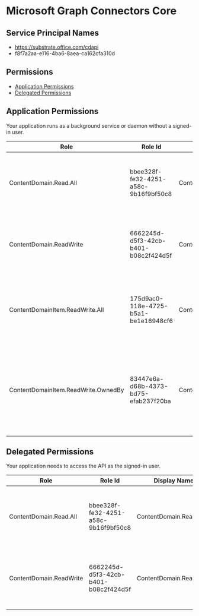 # Microsoft Graph Connectors Core
## Service Principal Names
- https://substrate.office.com/cdapi
- f8f7a2aa-e116-4ba6-8aea-ca162cfa310d

 ## Permissions
- [Application Permissions](#application-permissions)
- [Delegated Permissions](#delegated-permissions)

## Application Permissions
Your application runs as a background service or daemon without a signed-in user.

| Role | Role Id | Display Name | Description |
|---|---|---|---|
| ContentDomain.Read.All | bbee328f-fe32-4251-a58c-9b16f9bf50c8 | ContentDomain.Read.All | Allows the current signed-in user to read Content Domain information. |
| ContentDomain.ReadWrite | 6662245d-d5f3-42cb-b401-b08c2f424d5f | ContentDomain.ReadWrite | Allows the current signed in user to update the Content Domain information |
| ContentDomainItem.ReadWrite.All | 175d9ac0-118e-4725-b5a1-be1e16948cf6 | ContentDomainItem.ReadWrite.All | Read and Write permission of Content Domain Items into all content domain shards.  |
| ContentDomainItem.ReadWrite.OwnedBy | 83447e6a-d68b-4373-bd75-efab237f20ba | ContentDomainItem.ReadWrite.OwnedBy | Read and Write permission of Content Domain Items into the content domain shard owned by the application.  |

## Delegated Permissions
Your application needs to access the API as the signed-in user. 

| Role | Role Id | Display Name | Description |
|---|---|---|---|
| ContentDomain.Read.All | bbee328f-fe32-4251-a58c-9b16f9bf50c8 | ContentDomain.Read.All | Allows the current signed-in user to read Content Domain information. |
| ContentDomain.ReadWrite | 6662245d-d5f3-42cb-b401-b08c2f424d5f | ContentDomain.ReadWrite | Allows the current signed in user to update the Content Domain information |

